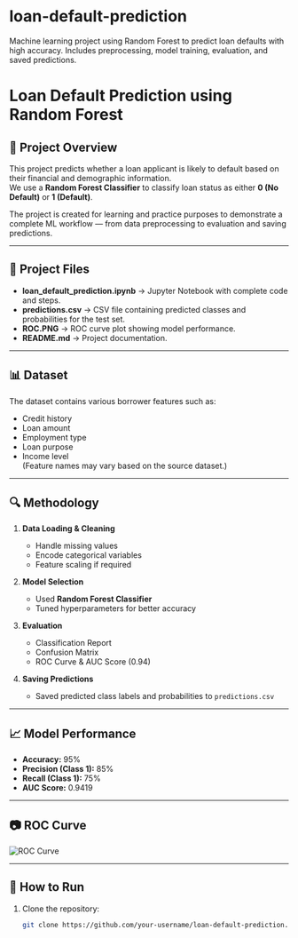 # loan-default-prediction
Machine learning project using Random Forest to predict loan defaults with high accuracy. Includes preprocessing, model training, evaluation, and saved predictions.

# Loan Default Prediction using Random Forest

## 📌 Project Overview
This project predicts whether a loan applicant is likely to default based on their financial and demographic information.  
We use a **Random Forest Classifier** to classify loan status as either **0 (No Default)** or **1 (Default)**.

The project is created for learning and practice purposes to demonstrate a complete ML workflow — from data preprocessing to evaluation and saving predictions.

---

## 📂 Project Files
- **loan_default_prediction.ipynb** → Jupyter Notebook with complete code and steps.
- **predictions.csv** → CSV file containing predicted classes and probabilities for the test set.
- **ROC.PNG** → ROC curve plot showing model performance.
- **README.md** → Project documentation.

---

## 📊 Dataset
The dataset contains various borrower features such as:
- Credit history
- Loan amount
- Employment type
- Loan purpose
- Income level  
(Feature names may vary based on the source dataset.)

---

## 🔍 Methodology
1. **Data Loading & Cleaning**  
   - Handle missing values
   - Encode categorical variables
   - Feature scaling if required

2. **Model Selection**  
   - Used **Random Forest Classifier**
   - Tuned hyperparameters for better accuracy

3. **Evaluation**  
   - Classification Report  
   - Confusion Matrix  
   - ROC Curve & AUC Score (0.94)  

4. **Saving Predictions**  
   - Saved predicted class labels and probabilities to `predictions.csv`

---

## 📈 Model Performance
- **Accuracy:** 95%
- **Precision (Class 1):** 85%
- **Recall (Class 1):** 75%
- **AUC Score:** 0.9419

---

## 📷 ROC Curve
![ROC Curve](ROC.PNG)

---

## 🚀 How to Run
1. Clone the repository:
   ```bash
   git clone https://github.com/your-username/loan-default-prediction.git
